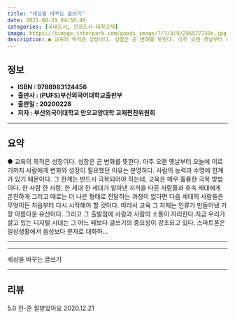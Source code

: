 ```yaml
---
title: "세상을 바꾸는 글쓰기"
date: 2021-08-31 04:58:49
categories: [국내도서, 전공도서-대학교재]
image: https://bimage.interpark.com/goods_image/7/7/3/9/296577739s.jpg
description: ● 교육의 목적은 성장이다. 성장은 곧 변화를 뜻한다. 아주 오랜 옛날부터 오늘에 이르기까지 사람에게 변화와 성장이 필요했던 이유는 분명하다. 사람의 능력과 수명에 한계가 있기 때문이다. 그 한계는 반드시 극복되어야 하는데, 교육은 매우 훌륭한 극복 방법이다. 한 사람 한 사람, 한
---
```


## **정보**

- **ISBN : 9788983124456**
- **출판사 : (PUFS)부산외국어대학교출판부**
- **출판일 : 20200228**
- **저자 : 부산외국어대학교 만오교양대학 교재편찬위원회**

------



## **요약**

●  교육의 목적은 성장이다. 성장은 곧 변화를 뜻한다. 아주 오랜 옛날부터 오늘에 이르기까지 사람에게 변화와 성장이 필요했던 이유는 분명하다. 사람의 능력과 수명에 한계가 있기 때문이다. 그 한계는 반드시 극복되어야 하는데, 교육은 매우 훌륭한 극복 방법이다. 한 사람 한 사람, 한 세대 한 세대가 알아낸 지식을 다른 사람들과 후속 세대에게 온전하게 그리고 때로는 더 나은 형태로 전달하는 과정이 없다면 다음 세대의 사람들은 무엇이든 처음부터 다시 시작해야 할 것이다. 따라서 교육 그 자체는 인류가 만들어낸 가장 아름다운 유산이다. 그리고 그 출발점에 사람과 사람의 소통이 자리한다.지금 우리가 살고 있는 디지털 시대는 그 어느 때보다 글쓰기의 중요성이 강조되고 있다. 스마트폰은 일상생활에서 음성보다 문자로 대화하...

------



------


세상을 바꾸는 글쓰기 

------


## **리뷰** 

5.0 진-준 잘받았아요 2020.12.21 <br/>